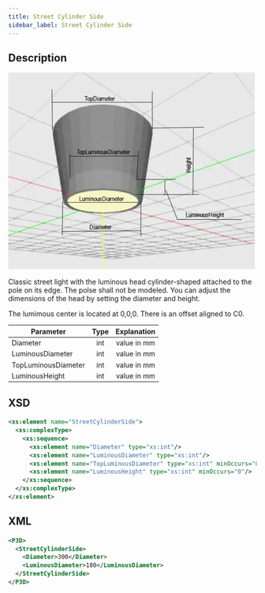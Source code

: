 ```yaml
---
title: Street Cylinder Side
sidebar_label: Street Cylinder Side
---
```


## Description

![Street Cylinder Side](/img/docs/geometry/parametric/street-cylinder-side.webp)

Classic street light with the luminous head cylinder-shaped attached to the pole on its edge. The polse shall not be modeled.
You can adjust the dimensions of the head by setting the diameter and height.

The lumimous center is located at 0,0,0.
There is an offset aligned to C0.

| Parameter           | Type | Explanation |
| ------------------- | :--: | :---------: |
| Diameter            | int  | value in mm |
| LuminousDiameter    | int  | value in mm |
| TopLuminousDiameter | int  | value in mm |
| LuminousHeight      | int  | value in mm |

## XSD

```xml
<xs:element name="StreetCylinderSide">
  <xs:complexType>
    <xs:sequence>
      <xs:element name="Diameter" type="xs:int"/>
      <xs:element name="LuminousDiameter" type="xs:int"/>
      <xs:element name="TopLuminousDiameter" type="xs:int" minOccurs="0"/>
      <xs:element name="LuminousHeight" type="xs:int" minOccurs="0"/>
    </xs:sequence>
  </xs:complexType>
</xs:element>
```

## XML

```xml
<P3D>
  <StreetCylinderSide>
    <Diameter>300</Diameter>
    <LuminousDiameter>180</LuminousDiameter>
  </StreetCylinderSide>
</P3D>
```
